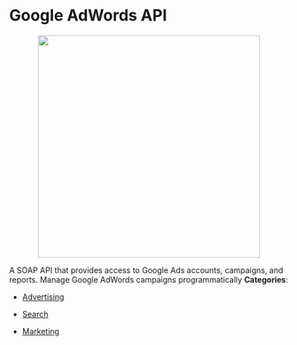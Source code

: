 # Google AdWords API

<p align="center">
    <img width="400" src="https://raw.githubusercontent.com/awesome-apis/awesome-apis/apis/google-adwords-api/logo_256x256.png" />
</p>


A SOAP API that provides access to Google Ads accounts, campaigns, and reports. Manage Google AdWords campaigns programmatically
**Categories**:

- [Advertising](https://github/awesome-apis/awesome-apis#advertising)

- [Search](https://github/awesome-apis/awesome-apis#search)

- [Marketing](https://github/awesome-apis/awesome-apis#marketing)



